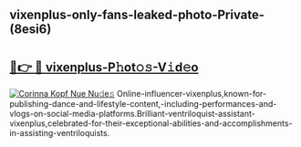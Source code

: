 ## vixenplus-only-fans​-leaked-photo​-Private-(8esi6)


# <h2><a href="https://mediaupload.pro?title=vixenplus&ref=git">🔗👉 🔴 vixenplus-P𝚑ot𝚘𝚜-V𝚒d𝚎o</a></h2>

[![Corinna Kopf Nue Nu𝚍e𝚜](https://i.imgur.com/0qMVB7G.gif)](https://mediaupload.pro?title=vixenplus&ref=git)
Online-influencer-vixenplus,known-for-publishing-dance-and-lifestyle-content,-including-performances-and-vlogs-on-social-media-platforms.Brilliant-ventriloquist-assistant-vixenplus,celebrated-for-their-exceptional-abilities-and-accomplishments-in-assisting-ventriloquists.  